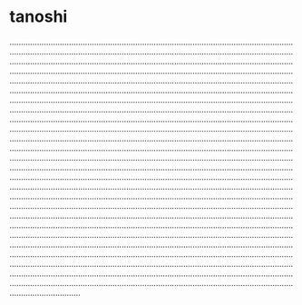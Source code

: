 # tanoshi
.......................................................................................................................................................................................................................................................................................................................................................................................................................................................................................................................................................................................................................................................................................................................................................................................................................................................................................................................................................................................................................................................................................................................................................................................................................................................................................................................................................................................................................................................................................................................................................................................................................................................................................................................................................................................................................................................................................................................................................................................................................................................................................................................................................................................................................................................................................................................................................................................................................................................................................................................................................................................................................................................................................................................................................................................................................................................................................................................................................................................................................................................................................................................................................................................................................................................................................................................................................................................